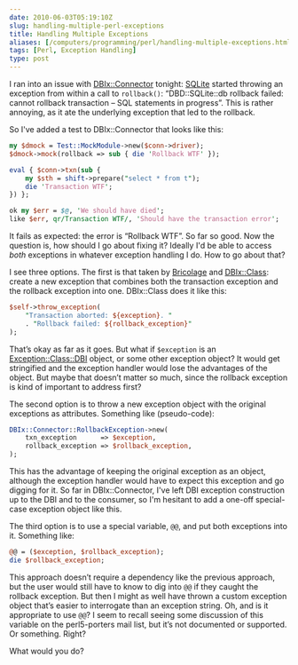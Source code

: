 ```yaml
--- 
date: 2010-06-03T05:19:10Z
slug: handling-multiple-perl-exceptions
title: Handling Multiple Exceptions
aliases: [/computers/programming/perl/handling-multiple-exceptions.html]
tags: [Perl, Exception Handling]
type: post
---
```


I ran into an issue with [DBIx::Connector] tonight: [SQLite] started throwing an
exception from within a call to `rollback()`: “DBD::SQLite::db rollback failed:
cannot rollback transaction – SQL statements in progress”. This is rather
annoying, as it ate the underlying exception that led to the rollback.

So I've added a test to DBIx::Connector that looks like this:

``` perl
my $dmock = Test::MockModule->new($conn->driver);
$dmock->mock(rollback => sub { die 'Rollback WTF' });

eval { $conn->txn(sub {
    my $sth = shift->prepare("select * from t");
    die 'Transaction WTF';
}) };

ok my $err = $@, 'We should have died';
like $err, qr/Transaction WTF/, 'Should have the transaction error';
```

It fails as expected: the error is “Rollback WTF”. So far so good. Now the
question is, how should I go about fixing it? Ideally I'd be able to access
*both* exceptions in whatever exception handling I do. How to go about that?

I see three options. The first is that taken by [Bricolage] and [DBIx::Class][]:
create a new exception that combines both the transaction exception and the
rollback exception into one. DBIx::Class does it like this:

``` perl
$self->throw_exception(
    "Transaction aborted: ${exception}. "
    . "Rollback failed: ${rollback_exception}"
);
```

That’s okay as far as it goes. But what if `$exception` is an
[Exception::Class::DBI] object, or some other exception object? It would get
stringified and the exception handler would lose the advantages of the object.
But maybe that doesn’t matter so much, since the rollback exception is kind of
important to address first?

The second option is to throw a new exception object with the original
exceptions as attributes. Something like (pseudo-code):

``` perl
DBIx::Connector::RollbackException->new(
    txn_exception      => $exception,
    rollback_exception => $rollback_exception,
);
```

This has the advantage of keeping the original exception as an object, although
the exception handler would have to expect this exception and go digging for it.
So far in DBIx::Connector, I've left DBI exception construction up to the DBI
and to the consumer, so I'm hesitant to add a one-off special-case exception
object like this.

The third option is to use a special variable, `@@`, and put both exceptions
into it. Something like:

``` perl
@@ = ($exception, $rollback_exception);
die $rollback_exception;
```

This approach doesn’t require a dependency like the previous approach, but the
user would still have to know to dig into `@@` if they caught the rollback
exception. But then I might as well have thrown a custom exception object that’s
easier to interrogate than an exception string. Oh, and is it appropriate to use
`@@`? I seem to recall seeing some discussion of this variable on the
perl5-porters mail list, but it’s not documented or supported. Or something.
Right?

What would you do?

  [DBIx::Connector]: https://metacpan.org/pod/DBIx::Connector
  [SQLite]: https://www.sqlite.org
  [Bricolage]: http://bricolagecms.org/
  [DBIx::Class]: https://metacpan.org/pod/DBIx::Class
  [Exception::Class::DBI]: https://metacpan.org/pod/Exception::Class::DBI
